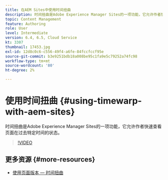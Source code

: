 ```yaml
---
title: 在AEM Sites中使用时间扭曲
description: 时间扭曲是Adobe Experience Manager Sites的一项功能，它允许作者快速查看页面在过去特定时间的状态。
topic: Content Management
feature: Authoring
role: User
level: Intermediate
version: 6.4, 6.5, Cloud Service
kt: 3307
thumbnail: 17453.jpg
exl-id: 12d8c0c6-c556-49f4-a6fe-84fccfccf95e
source-git-commit: b3e9251bdb18a008be95c1fa9e5c79252a74fc98
workflow-type: tm+mt
source-wordcount: '80'
ht-degree: 2%

---
```


# 使用时间扭曲 {#using-timewarp-with-aem-sites}

时间扭曲是Adobe Experience Manager Sites的一项功能，它允许作者快速查看页面在过去特定时间的状态。

>[!VIDEO](https://video.tv.adobe.com/v/17453?quality=12&learn=on)

## 更多资源 {#more-resources}

* [使用页面版本 — 时间扭曲](https://experienceleague.adobe.com/docs/experience-manager-cloud-service/sites/authoring/features/page-versions.html)
